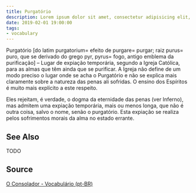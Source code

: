```yaml
---
title: Purgatório
description: Lorem ipsum dolor sit amet, consectetur adipisicing elit, sed do eiusmod tempor incididunt ut labore et dolore magna aliqua.  TODO
date: 2019-02-01 19:00:00
tags:
- vocabulary
---
```


Purgatório [do latim purgatorium= efeito de purgare= purgar; raiz purus= puro, que se derivado do grego pyr, pyrus= fogo, antigo emblema da purificação] – Lugar de expiação temporária, segundo a Igreja Católica, para as almas que têm ainda que se purificar. A Igreja não define de um modo preciso o lugar onde se acha o Purgatório e não se explica mais claramente sobre a natureza das penas ali sofridas. O ensino dos Espíritos é muito mais explícito a este respeito.

Eles rejeitam, é verdade, o dogma da eternidade das penas (ver Inferno), mas admitem uma expiação temporária, mais ou menos longa, que não é outra coisa, salvo o nome, senão o purgatório. Esta expiação se realiza pelos sofrimentos morais da alma no estado errante.

## See Also
TODO

## Source
[O Consolador - Vocabulário (pt-BR)](http://www.oconsolador.com.br/linkfixo/vocabulario/principal.html)
